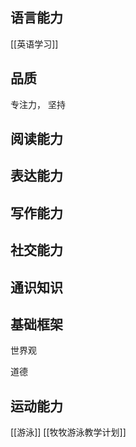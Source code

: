## 语言能力

[[英语学习]]

## 品质
专注力， 坚持

## 阅读能力

## 表达能力

## 写作能力

## 社交能力

## 通识知识




## 基础框架

世界观

道德




## 运动能力
[[游泳]]
[[牧牧游泳教学计划]]